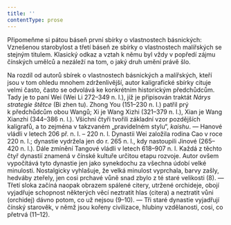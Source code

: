 ```yaml
---
title: ''
contentType: prose
---
```


Připomeňme si pátou báseň první sbírky o vlastnostech básnických: Vznešenou starobylost a třetí báseň ze sbírky o vlastnostech malířských se stejným titulem. Klasický odkaz a vztah k němu byl vždy v popředí zájmu čínských umělců a nezáleží na tom, o jaký druh umění právě šlo.

Na rozdíl od autorů sbírek o vlastnostech básnických a malířských, kteří jsou v tom ohledu mnohem zdrženlivější, autor kaligrafické sbírky cituje velmi často, často se odvolává ke konkrétním historickým předchůdcům. Tady je to paní Wei (Wei Li 272–349 n. l.), jíž je připisován traktát _Nárys_ _strategie_ _štětce_ (Bi zhen tu). Zhong You (151–230 n. l.) patřil prý k předchůdcům obou Wangů; Xi je Wang Xizhi (321–379 n. l.), Xian je Wang Xianzhi (344–386 n. l.). Všichni čtyři tvořili základní vzor pozdějších kaligrafů, a to zejména v takzvaném „pravidelném stylu“, _kaishu_. — Hanové vládli v letech 206 př. n. l. – 220 n. l. Dynastii Wei založila rodina Cao v roce 220 n. l.; dynastie vydržela jen do r. 265 n. l., kdy nastoupili Jinové (265–420 n. l.). Dále zmínění Tangové vládli v letech 618–907 n. l. Každá z těchto čtyř dynastií znamená v čínské kultuře určitou etapu rozvoje. Autor ovšem vypočítává tyto dynastie jen jako synekdochu za všechna údobí velké minulosti. Nostalgicky vyhlašuje, že velká minulost vyprchala, barvy zašly, hedváby zteřely, jen cosi prchavé vůně snad zbylo z té staré veli­kosti (8). — Třetí sloka začíná naopak obrazem spálené citery, utržené orchideje, obojí vyjadřuje schopnost některých věcí neztratit hlas (citera) a neztratit vůni (orchidej) dávno potom, co už nejsou (9–10). — Tři staré dynastie vyjadřují čínský starověk, v němž jsou kořeny civilizace, hlubiny vzdělanosti, cosi, co přetrvá (11–12).
